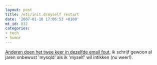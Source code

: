 ```yaml
---
layout: post
title: /etc/init.d/myself restart
date: '2007-01-10 17:06:53 +0100'
mt_id: 832
categories:
- tech
- humor
---
```

<a href="http://users.livejournal.com/erik_/100440.html">Anderen doen het twee keer in dezelfde email fout</a>, ik schrijf gewoon al jaren onbewust 'mysqld' als ik 'myself' wil intikken (nu weer!).
